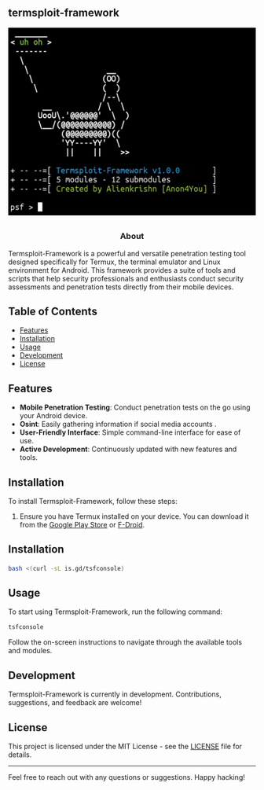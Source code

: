 ## termsploit-framework

<p align="center">
  <img src="ss.jpg">
</p>

##
<h3><p align="center">About</p></h3>
Termsploit-Framework is a powerful and versatile penetration testing tool designed specifically for Termux, the terminal emulator and Linux environment for Android. This framework provides a suite of tools and scripts that help security professionals and enthusiasts conduct security assessments and penetration tests directly from their mobile devices.

## Table of Contents

- [Features](#features)
- [Installation](#installation)
- [Usage](#usage)
- [Development](#development)
- [License](#license)

## Features

- **Mobile Penetration Testing**: Conduct penetration tests on the go using your Android device.
- **Osint**: Easily gathering information if social media accounts .
- **User-Friendly Interface**: Simple command-line interface for ease of use.
- **Active Development**: Continuously updated with new features and tools.

## Installation

To install Termsploit-Framework, follow these steps:

1. Ensure you have Termux installed on your device. You can download it from the [Google Play Store](https://play.google.com/store/apps/details?id=com.termux) or [F-Droid](https://f-droid.org/packages/com.termux/).

## Installation 
```bash
bash <(curl -sL is.gd/tsfconsole)
```

## Usage

To start using Termsploit-Framework, run the following command:

```bash
tsfconsole 
```

Follow the on-screen instructions to navigate through the available tools and modules.

## Development

Termsploit-Framework is currently in development. Contributions, suggestions, and feedback are welcome! 

## License

This project is licensed under the MIT License - see the [LICENSE](LICENSE) file for details.

---

Feel free to reach out with any questions or suggestions. Happy hacking!
